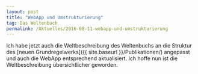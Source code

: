 ```yaml
---
layout: post
title: "WebApp und Umstrukturierung"
tag: Das Weltenbuch
permalink: /Aktuelles/2016-08-11-webapp-und-umstrukturierung
---
```


Ich habe jetzt auch die Weltbeschreibung des Weltenbuchs an die Struktur des [neuen Grundregelwerks]({{ site.baseurl }}/Publikationen/) angepasst und auch die WebApp entsprechend aktualisiert. Ich hoffe nun ist die Weltbeschreibung übersichtlicher geworden.


